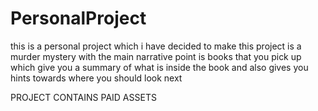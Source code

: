 # PersonalProject

this is a personal project which i have decided to make 
this project is a murder mystery with the main narrative point is books that you pick up which give you a summary of what is inside the book and also gives you hints towards where you should look next








PROJECT CONTAINS PAID ASSETS

